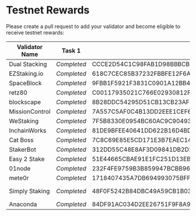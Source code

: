 # Testnet Rewards

Please create a pull request to add your validator and become eligible to receive testnet rewards:

| Validator Name | Task 1      | Task 2                                                           | Task 3                                                           | Task 4                                                           | Task 5                                                           | Task 6                                                           | Task 7 | Task 8 |
| -------------- | ----------- | ---------------------------------------------------------------- | ---------------------------------------------------------------- | ---------------------------------------------------------------- | ---------------------------------------------------------------- | ---------------------------------------------------------------- | ------ | ------ |
| Dual Stacking  | *Completed* | CCCE2D54C1C98FAB1D98BBBCB31C20A94BA60D48379CC3718ED5921E3E4B602D | 2B70AAE504AE2982E03480D7EE137EB41029E18A1CC79034DD60FCA9598576CC | 8837F092ECF5DA68214B8B3A070BBF1D3E9A3712B851A4B419C1620CBE7F269D | 7F465ACE5EBE18745D4FF8233A14C3CC87A1FEA49003D66BFCC8C25BC470D32D | 6D6DA0DFAEA431171057B906BB88C91C83B548535BE3CF559A0939148C0CA37C |        |        |
| EZStaking.io   | *Completed* | 618C7CEC85B37232FBBFE12F6A214A2AAD4442DFA987319B100FB6B9BB7DFDFC | 5F81E3FC1513E94ECE1778400E30153C3C0D7BFB6FEAA15A2358183CA6AFD432 | 59BD35FD811347F8D67C0849989E7BA4650DDF6222741B87A9FB7F5D389D4A91 | 562DA704AAE690E236AB8AA79BAB1AB3A00F16B756A18A41DCE956A2B020201A | 67BB7D60325E94BB3871F69938C6412DEAB508C1E22244E8D195CF8E5913F4BB |        |        |
| SpaceBlock     | *Completed* | 9FBB1F5921F3831C0901A12BB40147DBEFB2D11A2B05A5126B26EC97817DACF4 | F58DAFA8CD86E5F253F8ADC1BB40CA295E49FBBB1488AB099632E03CD0101CB5 | 2A31AEB1D41FF454CBECC338814600B841F657492305884873593F93B3D51418 | 6B1F3D87195D2EB111B364716688241844A562E4DCE14FE8BD1FB72EA71D4EBC | A5300D7466597AD1EF1D3C287BFACF3E13E779C28F0C355C3918907E0448388E |        |        |
| retz80         | *Completed* | C00117935021C766E02930812FC8E5CA1B8970385E8091C03455B116EF66AF34 | 64124910D1C288FCAB5D3710B66280021AA202AA7EADB4DFBEEBBF82FED5FDA5 | A8461552D69B74F672F253F5DC2F3F50944CCB73CBAEF0AF049D94B08D15C463 | DAE8A91A54717476A4FD26A2A70B897B6CF3A8A058B2EFC6A3DC59AA15D24EFA | F8140DE62EFE0F8485556D12205D5A6CC52B07057C72D1E5A28AE426BF313B67 |        |        |
| blockscape     | *Completed* | 8B28DDC54295D51CB13CB23AF2F9BA716B7131704D2561585CED6427E99F5599 | F5CD7E51C5CDBC4EB5E46F24748DFD30CA274069942378913299AA723C9CF21A | 2EB9C495689BC8E27AF97D8FB81AD90DEE4E3D7A0C9B375292490D80A14B8724 | BC69855FF2BAB3F5779B788F7514C60F30411607B403A8711A586AFAB9AA08FE | AB34721435AAF369DC485DD6965CF333A02F6742ED9F50748F3040DF30427686 |        |        |
| MissionControl | *Completed* | 7A557C5AF0C4B13DD2EEE1CEF6F2E74E624CC01D748F622CA43C6D4C158D83F9 | 85949E9E79C27A0F39798CC4086A15F50C772280BA31CDE4D7879DD2DEAB22C1 | 8D450DF554BFBEAEEC8192436AE765AEA0677A81A3B17A7B60CFC7CED25C9218 | 2CD28435D0DE8212B24DB28DFC499D1E6F7BBEF927F815909EBA2F32B11AFC08 | 3500667F72620D0266CD66D318D207C8A7EA990D2E1344123DCBFF4B3BE32244 |        |        |
| WeStaking      | *Completed* | 7F5B8330E0954BC60AC9C9049350C8428D82400753F4256F5BD6AAF075328F7A | 4B18E0488FE302AAC4D07735E08DB1C26BC06E37A2207A13A2895BCACABAEBA4 | 20A2A0350BB376DC4DCF9FEC4A184B3B4DF2FFB939D5F5B7E1F1E7CD73699175 | E74C2E51E77634CC6A39D3553D0291FA469F59ACCD432B4D7C936CEE7CF16647 | 3180CF420CC9D5D9806CBAAD28991D2905EC873C076C19808B89C3E9F0878AB9 |        |        |
| InchainWorks   | *Completed* | 81DE9BFEE40641DD622B16D4BD60C8553A4437503036B1204302281E06DD4E26 | 278D904903FF6C46721EBD677E45CC73908A702427A4186844C49BCA67CE50A4 | AC5652B9C21C8207E1E2C31EACE3D03A9C0FFC2D7D3EA6FA4CA3523FC6B567CA | B5113EA8EE36AD2881757386E789E7D871DFDAB6A1E67A6D6919D99DC389B7B3 | 017BF3F431F9566F7F9C540F823CEABD3D32232B0FD4DD1E3BE1962303E675FD |        |        |
| Cat Boss       | *Completed* | 7C8C69E85E5CD171E3B7EAEC14D3C1E4E838563F0DC4746D33F0B054E767892D | 97394FEAEE2C6412945DDE98055106BE14DE7162436A7E39CE5CDBFD7566D370 | 585CB84D00E1C2774CC3C18349CD84A18A1F4D987F4E81EFEBDD6DC6D1B41C30 | 370239FF753D7AF265D32D98F1FDC6E14FE35BE9B810B19BA75465B2F2E954E4 | 78A1B1D264C6D9A8D6BE92F36EFD1C64BADE4F46A847DB8CD9A5DB8000F00FD3 |        |        |
| StakerBot      | *Completed* | 312DD55C48E8AF3D09841DB2D17340F4B1C9A6F21BE812D847B380151A034F31 | A511AD14F2AB9408ABFD6E4F7A56AABF686ECF36F165EDB2F07C642C88F6DCE2 | 86BB6B07509A0734594340423A3C2D98D07F860FEF2EF0B2E05453BAB9A47B3F | AFB768F578D7156321C2F1330B6A5870E015593985981117CE5F5E1E3E254044 | 548F5FAA7A080927DB5A52095090EC7DF2E1469BDDE2E009FA7BA28DDC530F15 |        |        |
| Easy 2 Stake       | *Completed* | 51E44665CBAE91E1FC251D13EB49D5CBBBACE3A16060320EBC4D1AE183050453 | 541FF72FDC689C257EE906BF832084EB97A1C884C23AC317C69034D1344D8DE2 | 518F6451F85896C4E091488B6D4741C1F433EC23EDE4CAAFE1E1A89D9E1FD4E0 | ECD2A7605CADDAE725F2665A7934714BC34CF3FB3F2E0D6F508A7289BD4195D8 | 25EFD4977593B64242922C4388645E5E5D8C6C504EB567D09C2B508E37837EEC |        |        |
| 01node         | *Completed* | 232F4FE9759B3B859947BCBB9608941D4A68F23596007958BE565BB41F79A7D1 | 48EB389138C4F02A3DDA2AD2A14E550D855D4561DCBBAF437E6315A776265FC9 | 6920C2E6177AB6E65BBB95258159C2C97360E2365B289BB797E9B754E143E895 | E81637B7376518440B3D36D38B12679C6546BB41D355718E10B43EAEE87C2F6C | D4C78B221BCCDA0F271BAE40CFED70B3A9415541BBD5AF95EB3F679422C09E28 |        |        |
| mete0r         | *Completed* | 1718407435A7DB694993075BFF3D886C09512C4194F9EB0F7BE64539443DB4D5 | 559F380F94C67B69BB38253C9208444D26A787B05160CBC795B014FFE570DFAC | 338AE999764BC11383279C9D3ECE0B85170B2041340615294E7840405B883993 | 3FC18FBECFD3C078ABFAC9C5F3FDEC15F06B7945F6C6B420412F4A1194920E8B | C1F2597DBDF55CDB4288842E332446FA30D9017270F737EACB06C7FCB325D9F7 |        |        |
| Simply Staking | *Completed* | 48F0F5242B84DBC49A59CB1B032875AF620747033980AB7816A96DD856FD5CD4 | 5E8623D947A3C10AB19C46D4970FF03CF2C7EB68B2FF26C192E626D286520ED8 | 5A26DB516C0CB62F6068D302DA3513189129844C8C46E89E93DA14E6CA7519E9 | BBE09A63EFC900766531547F9DC7192271DFACFF76C50AF8873B73864177EC89 | B6BE527A28CC2BE0CB13F6B244EE64FEA0E661C8856B6466DC660A6309BE7C53 8E9BA9CFBE6E70AEAB84C9EDD3DB0BC38CD2B0F1C86A9EA5A04732414ADF0E43 |        |        |
| Anaconda         | *Completed* | 84DF91AC034D2EE26751F9F8A98612F55378BAA324C5B58244C855A16415AD7E | F0CDE84316DA3C2B71F9AC89D854297B90163695D3504194FCAB39D6464F44D7 | CD5A5B3A2F0B2EC575B6F4A1329AC613851EB26B96A86ABDAA5C590AE25FED54 | C301FA7A1190895F1FCCCA7EA349CFCC61C6959DD449B44F279490CC1327119F | 069F1A7AC60A45CF3CE30B788EE8B8EAD8C4D907D30132E339E720CFE90AABC4 |        |        |

